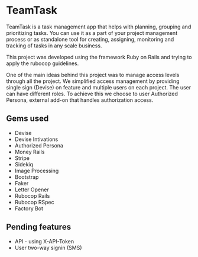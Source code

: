 # TeamTask
TeamTask is a task management app that helps with planning, grouping and prioritizing tasks. You can use it as a part of your project management process or as standalone tool for creating, assigning, monitoring and tracking of tasks in any scale business.

This project was developed using the framework Ruby on Rails and trying to apply the rubocop guidelines.

One of the main ideas behind this project was to manage access levels through all the project. We simplified access management by providing single sign (Devise) on feature and multiple users on each project. The user can have different roles. To achieve this
we choose to user Authorized Persona, external add-on that handles authorization access.

## Gems used
- Devise
- Devise Intivations
- Authorized Persona
- Money Rails
- Stripe
- Sidekiq
- Image Processing
- Bootstrap
- Faker
- Letter Opener
- Rubocop Rails
- Rubocop RSpec
- Factory Bot

## Pending features
- API - using X-API-Token
- User two-way signin (SMS)
